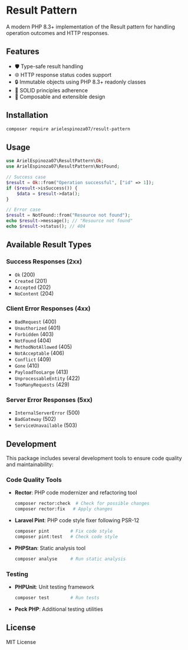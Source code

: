 # Result Pattern

A modern PHP 8.3+ implementation of the Result pattern for handling operation outcomes and HTTP responses.

## Features

- 🛡️ Type-safe result handling
- 🌐 HTTP response status codes support
- 🔒 Immutable objects using PHP 8.3+ readonly classes
- 🎯 SOLID principles adherence
- 🧩 Composable and extensible design

## Installation

```bash
composer require arielespinoza07/result-pattern
```

## Usage

```php
use ArielEspinoza07\ResultPattern\Ok;
use ArielEspinoza07\ResultPattern\NotFound;

// Success case
$result = Ok::from("Operation successful", ["id" => 1]);
if ($result->isSuccess()) {
    $data = $result->data();
}

// Error case
$result = NotFound::from("Resource not found");
echo $result->message(); // "Resource not found"
echo $result->status(); // 404
```

## Available Result Types

### Success Responses (2xx)
- `Ok` (200)
- `Created` (201)
- `Accepted` (202)
- `NoContent` (204)

### Client Error Responses (4xx)
- `BadRequest` (400)
- `Unauthorized` (401)
- `Forbidden` (403)
- `NotFound` (404)
- `MethodNotAllowed` (405)
- `NotAcceptable` (406)
- `Conflict` (409)
- `Gone` (410)
- `PayloadTooLarge` (413)
- `UnprocessableEntity` (422)
- `TooManyRequests` (429)

### Server Error Responses (5xx)
- `InternalServerError` (500)
- `BadGateway` (502)
- `ServiceUnavailable` (503)

## Development

This package includes several development tools to ensure code quality and maintainability:

### Code Quality Tools

- **Rector**: PHP code modernizer and refactoring tool
  ```bash
  composer rector:check  # Check for possible changes
  composer rector:fix   # Apply changes
  ```

- **Laravel Pint**: PHP code style fixer following PSR-12
  ```bash
  composer pint        # Fix code style
  composer pint:test   # Check code style
  ```

- **PHPStan**: Static analysis tool
  ```bash
  composer analyse     # Run static analysis
  ```

### Testing

- **PHPUnit**: Unit testing framework
  ```bash
  composer test        # Run tests
  ```

- **Peck PHP**: Additional testing utilities

## License

MIT License
